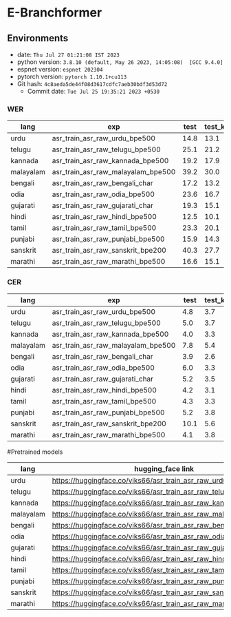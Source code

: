# E-Branchformer

## Environments
- date: `Thu Jul 27 01:21:08 IST 2023`
- python version: `3.8.10 (default, May 26 2023, 14:05:08)  [GCC 9.4.0]`
- espnet version: `espnet 202304`
- pytorch version: `pytorch 1.10.1+cu113`
- Git hash: `4c8aeda5de44f08d3617cdfc7aeb30bdf3d53d72`
  - Commit date: `Tue Jul 25 19:35:21 2023 +0530`

### WER

|lang|exp|test|test_known|test_known_noisy|test_noisy|
|---|---|---|---|---|---|
|urdu|asr_train_asr_raw_urdu_bpe500|14.8|13.1|15.8|21.1|
|telugu|asr_train_asr_raw_telugu_bpe500|25.1|21.2|23.9|28.4|
|kannada|asr_train_asr_raw_kannada_bpe500|19.2|17.9|18.7|27.4|
|malayalam|asr_train_asr_raw_malayalam_bpe500|39.2|30.0|31.3|43.1|
|bengali|asr_train_asr_raw_bengali_char|17.2|13.2|16.2|21.8|
|odia|asr_train_asr_raw_odia_bpe500|23.6|16.7|19.9|27.5|
|gujarati|asr_train_asr_raw_gujarati_char|19.3|15.1|18.4|27.2|
|hindi|asr_train_asr_raw_hindi_bpe500|12.5|10.1|12.6|14.3|
|tamil|asr_train_asr_raw_tamil_bpe500|23.3|20.1|24.3|24.2|
|punjabi|asr_train_asr_raw_punjabi_bpe500|15.9|14.3|14.2|24.9|
|sanskrit|asr_train_asr_raw_sanskrit_bpe200|40.3|27.7|39.3|49.8|
|marathi|asr_train_asr_raw_marathi_bpe500|16.6|15.1|16.7|19.7|

### CER

|lang|exp|test|test_known|test_known_noisy|test_noisy|
|---|---|---|---|---|---|
|urdu|asr_train_asr_raw_urdu_bpe500|4.8|3.7|4.7|7.7|
|telugu|asr_train_asr_raw_telugu_bpe500|5.0|3.7|4.6|7.3|
|kannada|asr_train_asr_raw_kannada_bpe500|4.0|3.3|3.9|7.1|
|malayalam|asr_train_asr_raw_malayalam_bpe500|7.8|5.4|6.2|9.4|
|bengali|asr_train_asr_raw_bengali_char|3.9|2.6|3.7|5.6|
|odia|asr_train_asr_raw_odia_bpe500|6.0|3.3|4.4|8.1|
|gujarati|asr_train_asr_raw_gujarati_char|5.2|3.5|4.9|9.1|
|hindi|asr_train_asr_raw_hindi_bpe500|4.2|3.1|4.3|5.4|
|tamil|asr_train_asr_raw_tamil_bpe500|4.3|3.3|4.9|4.7|
|punjabi|asr_train_asr_raw_punjabi_bpe500|5.2|3.8|4.5|9.4|
|sanskrit|asr_train_asr_raw_sanskrit_bpe200|10.1|5.6|9.8|14.6|
|marathi|asr_train_asr_raw_marathi_bpe500|4.1|3.8|4.3|5.2|


#Pretrained models

|lang|hugging_face link|
|---|---|
|urdu|https://huggingface.co/viks66/asr_train_asr_raw_urdu_bpe500|
|telugu|https://huggingface.co/viks66/asr_train_asr_raw_telugu_bpe500|
|kannada|https://huggingface.co/viks66/asr_train_asr_raw_kannada_bpe500|
|malayalam|https://huggingface.co/viks66/asr_train_asr_raw_malayalam_bpe500|
|bengali|https://huggingface.co/viks66/asr_train_asr_raw_bengali_char|
|odia|https://huggingface.co/viks66/asr_train_asr_raw_odia_bpe500|
|gujarati|https://huggingface.co/viks66/asr_train_asr_raw_gujarati_char|
|hindi|https://huggingface.co/viks66/asr_train_asr_raw_hindi_bpe500|
|tamil|https://huggingface.co/viks66/asr_train_asr_raw_tamil_bpe500|
|punjabi|https://huggingface.co/viks66/asr_train_asr_raw_punjabi_bpe500|
|sanskrit|https://huggingface.co/viks66/asr_train_asr_raw_sanskrit_bpe500|
|marathi|https://huggingface.co/viks66/asr_train_asr_raw_marathi_bpe500|
